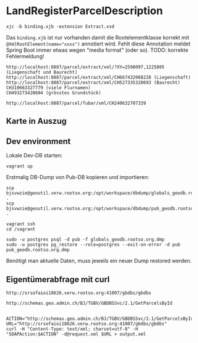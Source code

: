 # LandRegisterParcelDescription

```
xjc -b binding.xjb -extension Extract.xsd
```
Das `binding.xjb` ist nur vorhanden damit die Rootelementklasse korrekt mit `@XmlRootElement(name="xxxx")` annotiert wird. Fehlt diese Annotation meldet Spring Boot immer etwas wegen "media format" (oder so). TODO: korrekte Fehlermeldung!

```
http://localhost:8887/parcel/extract/xml/?XY=2598097,1225805 (Liegenschaft und Baurecht)
http://localhost:8887/parcel/extract/xml/CH667432068228 (Liegenschaft)
http://localhost:8887/parcel/extract/xml/CH527335320693 (Baurecht)
CH310663327779 (viele Flurnamen)
CH493273420604 (grösstes Grundstück)

http://localhost:8887/parcel/fubar/xml/CH240632707339
```


## Karte in Auszug

## Dev environment

Lokale Dev-DB starten:
```
vagrant up
```

Erstmalig DB-Dump von Pub-DB kopieren und importieren:
```
scp bjsvwzie@geoutil.verw.rootso.org:/opt/workspace/dbdump/globals_geodb.rootso.org.dmp .
scp bjsvwzie@geoutil.verw.rootso.org:/opt/workspace/dbdump/pub_geodb.rootso.org.dmp .

vagrant ssh
cd /vagrant

sudo -u postgres psql -d pub -f globals_geodb.rootso.org.dmp
sudo -u postgres pg_restore --role=postgres --exit-on-error -d pub pub_geodb.rootso.org.dmp 
```

Benötigt man aktuelle Daten, muss jeweils ein neuer Dump restored werden.

## Eigentümerabfrage mit curl
```
http://srsofaioi18626.verw.rootso.org:41007/gbdbs/gbdbs

http://schemas.geo.admin.ch/BJ/TGBV/GBDBSSvc/2.1/GetParcelsById


ACTION="http://schemas.geo.admin.ch/BJ/TGBV/GBDBSSvc/2.1/GetParcelsById"
URL="http://srsofaioi18626.verw.rootso.org:41007/gbdbs/gbdbs"
curl -H "Content-Type: text/xml; charset=utf-8" -H "SOAPAction:$ACTION" -d@request.xml $URL > output.xml
```

